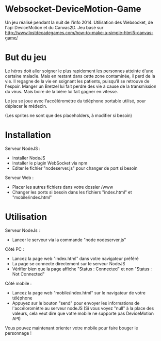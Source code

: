 Websocket-DeviceMotion-Game
===========================

Un jeu réalisé pendant la nuit de l'info 2014.
Utilisation des Websocket, de l'api DeviceMotion et du Canvas2D.
Jeu basé sur http://www.lostdecadegames.com/how-to-make-a-simple-html5-canvas-game/


But du jeu
===========================

Le héros doit aller soigner le plus rapidement les personnes atteinte d'une certaine maladie.
Mais en restant dans cette zone contaminée, il perd de la vie. Il regagne de la vie en soignant les patients, puisqu'il se retrouve de l'espoir.
Manger un Bretzel lui fait perdre des vie à cause de la transmission du virus.
Mais boire de la bière lui fait gagner en vitesse.

Le jeu se joue avec l'accéléromètre du téléphone portable utilisé, pour déplacer le médecin.

(Les sprites ne sont que des placeholders, à modifier si besoin)

Installation
===========================

Serveur NodeJS : 
- Installer NodeJS
- Installer le plugin WebSocket via npm
- Editer le fichier "nodeserver.js" pour changer de port si besoin

Serveur Web : 
- Placer les autres fichiers dans votre dossier /www 
- Changer les ports si besoin dans les fichiers "index.html" et "mobile/index.html"

Utilisation
===========================

Serveur NodeJs : 
- Lancer le serveur via la commande "node nodeserver.js"

Côté PC : 
- Lancez la page web "index.html" dans votre navigateur préféré
- La page se connecte directement sur le serveur NodeJS
- Vérifier bien que la page affiche "Status : Connected" et non "Status : Not Connected"

Côté mobile : 
- Lancez la page web "mobile/index.html" sur le navigateur de votre téléphone
- Appuyez sur le bouton "send" pour envoyer les informations de l'accéloromètre au serveur nodeJS
(Si vous voyez "null" à la place des valeurs, cela veut dire que votre mobile ne supporte pas DeviceMotion API)

Vous pouvez maintenant orienter votre mobile pour faire bouger le personnage !

